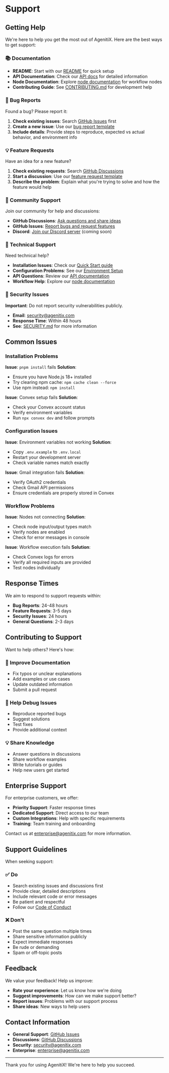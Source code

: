 # Support

## Getting Help

We're here to help you get the most out of AgenitiX. Here are the best ways to get support:

### 📚 Documentation

- **README**: Start with our [README](README.md) for quick setup
- **API Documentation**: Check our [API docs](docs/api/) for detailed information
- **Node Documentation**: Explore [node documentation](documentation/nodes/) for workflow nodes
- **Contributing Guide**: See [CONTRIBUTING.md](CONTRIBUTING.md) for development help

### 🐛 Bug Reports

Found a bug? Please report it:

1. **Check existing issues**: Search [GitHub Issues](https://github.com/agenitix/agenitix/issues) first
2. **Create a new issue**: Use our [bug report template](https://github.com/agenitix/agenitix/issues/new?template=bug_report.md)
3. **Include details**: Provide steps to reproduce, expected vs actual behavior, and environment info

### 💡 Feature Requests

Have an idea for a new feature?

1. **Check existing requests**: Search [GitHub Discussions](https://github.com/agenitix/agenitix/discussions)
2. **Start a discussion**: Use our [feature request template](https://github.com/agenitix/agenitix/discussions/new?category=ideas)
3. **Describe the problem**: Explain what you're trying to solve and how the feature would help

### 💬 Community Support

Join our community for help and discussions:

- **GitHub Discussions**: [Ask questions and share ideas](https://github.com/agenitix/agenitix/discussions)
- **GitHub Issues**: [Report bugs and request features](https://github.com/agenitix/agenitix/issues)
- **Discord**: [Join our Discord server](https://discord.gg/agenitix) (coming soon)

### 🔧 Technical Support

Need technical help?

- **Installation Issues**: Check our [Quick Start guide](README.md#quick-start)
- **Configuration Problems**: See our [Environment Setup](README.md#environment-setup)
- **API Questions**: Review our [API documentation](docs/api/)
- **Workflow Help**: Explore our [node documentation](documentation/nodes/)

### 🚨 Security Issues

**Important**: Do not report security vulnerabilities publicly.

- **Email**: [security@agenitix.com](mailto:security@agenitix.com)
- **Response Time**: Within 48 hours
- **See**: [SECURITY.md](SECURITY.md) for more information

## Common Issues

### Installation Problems

**Issue**: `pnpm install` fails
**Solution**:

- Ensure you have Node.js 18+ installed
- Try clearing npm cache: `npm cache clean --force`
- Use npm instead: `npm install`

**Issue**: Convex setup fails
**Solution**:

- Check your Convex account status
- Verify environment variables
- Run `npx convex dev` and follow prompts

### Configuration Issues

**Issue**: Environment variables not working
**Solution**:

- Copy `.env.example` to `.env.local`
- Restart your development server
- Check variable names match exactly

**Issue**: Gmail integration fails
**Solution**:

- Verify OAuth2 credentials
- Check Gmail API permissions
- Ensure credentials are properly stored in Convex

### Workflow Problems

**Issue**: Nodes not connecting
**Solution**:

- Check node input/output types match
- Verify nodes are enabled
- Check for error messages in console

**Issue**: Workflow execution fails
**Solution**:

- Check Convex logs for errors
- Verify all required inputs are provided
- Test nodes individually

## Response Times

We aim to respond to support requests within:

- **Bug Reports**: 24-48 hours
- **Feature Requests**: 3-5 days
- **Security Issues**: 24 hours
- **General Questions**: 2-3 days

## Contributing to Support

Want to help others? Here's how:

### 📝 Improve Documentation

- Fix typos or unclear explanations
- Add examples or use cases
- Update outdated information
- Submit a pull request

### 🐛 Help Debug Issues

- Reproduce reported bugs
- Suggest solutions
- Test fixes
- Provide additional context

### 💡 Share Knowledge

- Answer questions in discussions
- Share workflow examples
- Write tutorials or guides
- Help new users get started

## Enterprise Support

For enterprise customers, we offer:

- **Priority Support**: Faster response times
- **Dedicated Support**: Direct access to our team
- **Custom Integrations**: Help with specific requirements
- **Training**: Team training and onboarding

Contact us at [enterprise@agenitix.com](mailto:enterprise@agenitix.com) for more information.

## Support Guidelines

When seeking support:

### ✅ Do

- Search existing issues and discussions first
- Provide clear, detailed descriptions
- Include relevant code or error messages
- Be patient and respectful
- Follow our [Code of Conduct](CODE_OF_CONDUCT.md)

### ❌ Don't

- Post the same question multiple times
- Share sensitive information publicly
- Expect immediate responses
- Be rude or demanding
- Spam or off-topic posts

## Feedback

We value your feedback! Help us improve:

- **Rate your experience**: Let us know how we're doing
- **Suggest improvements**: How can we make support better?
- **Report issues**: Problems with our support process
- **Share ideas**: New ways to help users

## Contact Information

- **General Support**: [GitHub Issues](https://github.com/agenitix/agenitix/issues)
- **Discussions**: [GitHub Discussions](https://github.com/agenitix/agenitix/discussions)
- **Security**: [security@agenitix.com](mailto:security@agenitix.com)
- **Enterprise**: [enterprise@agenitix.com](mailto:enterprise@agenitix.com)

---

Thank you for using AgenitiX! We're here to help you succeed.
